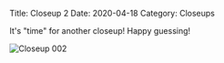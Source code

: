 Title: Closeup 2
Date: 2020-04-18
Category: Closeups

It's "time" for another closeup! Happy guessing!

![Closeup 002]({static}/images/closeups/2020-04-18-closeup-002.jpg)
